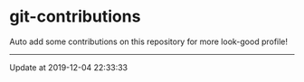 # git-contributions

Auto add some contributions on this repository for more look-good profile!

---

Update at 2019-12-04 22:33:33
